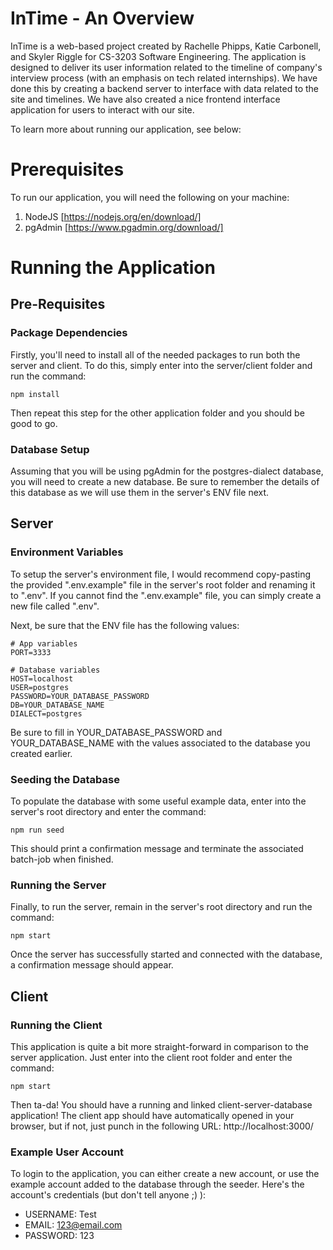 # InTime - An Overview
InTime is a web-based project created by Rachelle Phipps, Katie Carbonell, and Skyler Riggle for CS-3203 Software Engineering. The application is designed to deliver its user information related to the timeline of company's interview process (with an emphasis on tech related internships). We have done this by creating a backend server to interface with data related to the site and timelines. We have also created a nice frontend interface application for users to interact with our site.

To learn more about running our application, see below:

# Prerequisites
To run our application, you will need the following on your machine:
1. NodeJS [https://nodejs.org/en/download/]
2. pgAdmin [https://www.pgadmin.org/download/]

# Running the Application
## Pre-Requisites
### Package Dependencies
Firstly, you'll need to install all of the needed packages to run both the server and client. To do this, simply enter into the server/client folder and run the command:
```
npm install
``` 
Then repeat this step for the other application folder and you should be good to go.

### Database Setup
Assuming that you will be using pgAdmin for the postgres-dialect database, you will need to create a new database. Be sure to remember the details of this database as we will use them in the server's ENV file next.

## Server
### Environment Variables
To setup the server's environment file, I would recommend copy-pasting the provided ".env.example" file in the server's root folder and renaming it to ".env". If you cannot find the ".env.example" file, you can simply create a new file called ".env".

Next, be sure that the ENV file has the following values:
```
# App variables
PORT=3333

# Database variables
HOST=localhost
USER=postgres
PASSWORD=YOUR_DATABASE_PASSWORD
DB=YOUR_DATABASE_NAME
DIALECT=postgres
```
Be sure to fill in YOUR_DATABASE_PASSWORD and YOUR_DATABASE_NAME with the values associated to the database you created earlier.

### Seeding the Database
To populate the database with some useful example data, enter into the server's root directory and enter the command:
```
npm run seed
```
This should print a confirmation message and terminate the associated batch-job when finished.

### Running the Server
Finally, to run the server, remain in the server's root directory and run the command:
```
npm start
```
Once the server has successfully started and connected with the database, a confirmation message should appear.

## Client
### Running the Client
This application is quite a bit more straight-forward in comparison to the server application. Just enter into the client root folder and enter the command:
```
npm start
```
Then ta-da! You should have a running and linked client-server-database application! The client app should have automatically opened in your browser, but if not, just punch in the following URL: http://localhost:3000/

### Example User Account
To login to the application, you can either create a new account, or use the example account added to the database through the seeder. Here's the account's credentials (but don't tell anyone ;) ):
- USERNAME: Test
- EMAIL: 123@email.com
- PASSWORD: 123